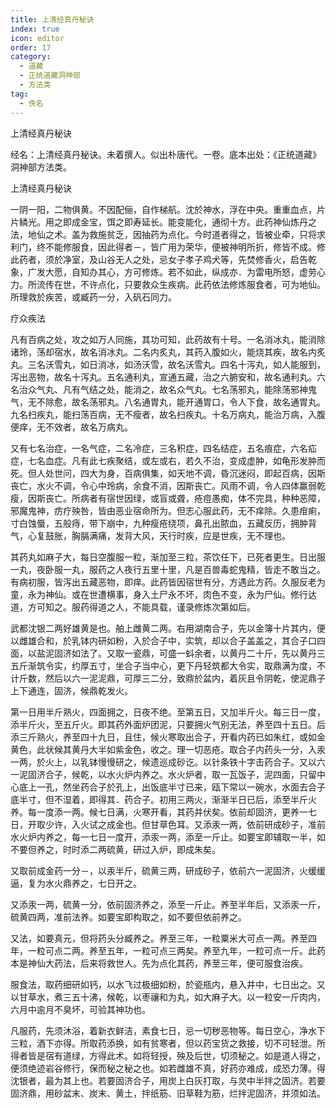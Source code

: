 ```yaml
---
title: 上清经真丹秘诀
index: true
icon: editor
order: 17
category:
  - 道藏
  - 正统道藏洞神部
  - 方法类
tag:
  - 佚名
---
```


上清经真丹秘诀  

经名：上清经真丹秘诀。未着撰人。似出朴唐代。一卷。底本出处：《正统道藏》洞神部方法类。  

上清经真丹秘诀  

一阴一阳，二物俱黄。不因配俪，自作梯航。沈於神水，浮在中央。重重血点，片片鳞光。用之即成金宝，饵之即寿延长。能变能化，通彻十方。此药神仙炼丹之法，地仙之术。盖为救施贫乏，因抽药为点化。今时道者得之，皆被业牵，只将求利门，终不能修服食，因此得者－，皆广用为荣华，便被神明所折，修皆不成。修此药者，须於净室，及山谷无人之处，忌女子孝子鸡犬等，先焚修香火，启告乾象，广发大愿，自知办其心，方可修炼。若不如此，纵成亦．为雷电所怒，虚劳心力。所流传在世，不许点化，只要救众生疾病。此药依法修炼服食者，可为地仙。所理救於疾苦，或臧药一分，入矾石同力。  

疗众疾法  

凡有百病之处，攻之如万人同施，其功可知，此药故有十号。一名消冰丸，能消除诸玲，荡却宿水，故名消冰丸。二名内炙丸，其药入腹如火，能烧其疾，故名内炙丸。三名沃雪丸，如日消冰，如汤沃雪，故名沃雪丸。四名十泻丸，如人能服到，泻出恶物，故名十泻丸。五名通利丸，宣通五藏，治之六腑安和，故名通利丸。六名治众气丸、凡有气结之处，能消之，故名众气丸。七名荡邪丸，能除荡邪神鬼气，无不除愈，故名荡邪丸。八名通胃丸，能开通胃口，令人下食，故名通胃丸。九名扫疾丸，能扫荡百病，无不瘦者，故名扫疾丸。十名万病丸，能治万病，入腹便痒，无不效者，故名万病丸。  

又有七名治症，一名气症，二名冷症，三名积症，四名结症，五名痕症，六名疝症，七名血症。凡有此七疾聚结，或左或右，若久不治，变成虚肿，如龟形发肿而死。但人处世问，四大为身，百病俱集，如天地不调，昏沉迷闷，即起百病，因斯丧亡，水火不调，令心中玲病，余食不消，因斯丧亡。风雨不调，令人四体赢弱乾瘦，因斯丧亡。所病者有宿世因绿，或盲或聋，疮痘愚痴，体不完具，种种恶障，邪魔鬼神，疠疗殃咎，皆由恶业宿命所为。但志心服此药，无不痒除。久患疳痢，寸白蚀蜃，五般痔，带下崩中，九种瘦疮绕项，鼻孔出脓血，五藏反历，拥肿背气，心复鼓胀，胸膈满痛，发背大风，天行时疾，应是世疾，无不理也。  

其药丸如麻子大，每日空腹服一粒，渐加至三粒，茶饮任下，已死者更生。日出服一丸，夜卧服一丸，服药之人夜行五里十里，凡是百兽毒蛇鬼精，皆走不敢当之。有病初服，皆泻出五藏恶物，即痒。此药皆因宿世有分，方遇此方药。久服反老为童，永为神仙。或在世遭横事，身入土尸永不坏，肉色不变，永为尸仙。修行达道，方可知之。服药得道之人，不能具载，谨录修炼次第如后。  

武都沈银二两好雄黄是也。舶上雌黄二两。右用湖南合子，先以金簿十片其内，便以雌雄合和，於乳钵内研如粉，入於合子中，实筑，却以合子盖盖之，其合子口四面，以盐泥固济如法了。又取一瓷鼎，可盛一蚪余者，以黄丹二十斤，先以黄丹三五斤渐筑令实，约厚五寸，坐合子当中心，更下丹轻筑都大令实，取鼎满为度，不计斤数，然后以六一泥泥鼎，可厚三二分，致鼎於盆内，着灰且令阴乾，使泥鼎子上下通连，固济，候鼎乾发火。  

第一日用半斤熟火，四面拥之，日夜不绝。至第五日，又加半斤火。每三日一度，添半斤火，至五斤火。即其药外面炉团泥，只要拥火气别无法，养至四十五日。后添三斤熟火，养至四十九日，且住，候火寒取出合子，开看内药已如朱红，或如金黄色，此状候其黄丹大半如紫金色，收之。理一切恶疮。取合子内药头一分，入汞一两，於火上，以乳钵慢慢研之，候遗巡成砂讫。以针条铁十字击药合子。又以六一泥固济合子，候乾，以水火炉内养之。水火炉者，取一瓦饭子，泥四面，只留中心底上一孔，然坐药合子於孔上，出饭底半寸已来，瓯下常以一碗水，水面去合子底半寸，但不湿着，即得其．药合子。初用三两火，渐渐半日已后，添至半斤火养。每一度添一两。候七日满，火寒开看，其药并伏矣。依前却固济，更养一七日，开取少许，入火试之成金也。但甘草色耳。又添汞一两，依前研成砂子，准前水火炉内养之，每一七日一度开，添汞一两，添至一斤止。如要宝即辅取一半，如不要但养之，时时添二两硫黄，研过入炉，即成朱矣。  

又取前成金药一分－，以汞半斤，硫黄三两，研成砂子，依前六一泥固济，火缓缓逼，复为水火鼎养之，七日开之。  

又添汞一两，硫黄一分，依前固济养之，添至一斤止。养至半年后，又添汞一斤，硫黄四两，准前法养。如要宝即构取之，如不要但依前养之。  

又法，如要真元，但将药头分臧养之。养至三年，一粒粟米大可点一两。养至四年，一粒可点二两。养至五年，一粒可点三两矣。养至九年，一粒可点一斤。此药本是神仙大药法，后来将救世人。先为点化其药，养至三年，便可服食治疾。  

服食法，取药细研如钙，以水飞过极细如粉，於瓷瓶内，悬入井中，七日出之。又以甘草水，煮三五十沸，候乾，以枣禳和为丸，如大麻子大。以一粒安一斤肉内，六月中逾月不臭坏，可验其神功也。  

凡服药，先须沐浴，着新衣鲜洁，素食七日，忌一切秽恶物等。每日空心，净水下三粒，酒下亦得。所取药添换，如有贫寒者，但以药宝货之救接，切不可轻泄。所得者皆是宿有道绿，方得此术。如将轻授，殃及后世，切须秘之。如是道人得之，便须绝迹岩谷修行，保而秘之秘之也。如若雌雄不真，好药亦难成，成恐力薄。得沈银者，最为其上也。若要固济合子，用炭上白灰打取，与灵中半拌之固济。若要固济鼎，用砂盆末、炭末、黄土，拌纸筋、旧草鞋为筋，烂拌泥固济，并须如法。  
